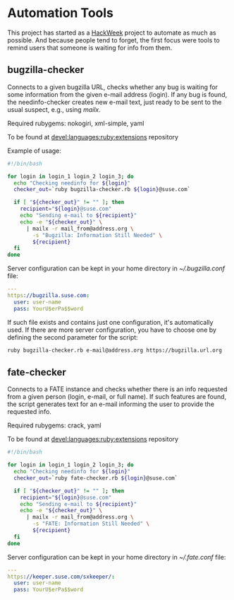 # Automation Tools

This project has started as a [HackWeek](https://hackweek.suse.com/) project
to automate as much as possible. And because people tend to forget, the first
focus were tools to remind users that someone is waiting for info from them.

## bugzilla-checker

Connects to a given bugzilla URL, checks whether any bug is waiting for some
information from the given e-mail address (login). If any bug is found,
the needinfo-checker creates new e-mail text, just ready to be sent to the
usual suspect, e.g., using *mailx*.

Required rubygems: nokogiri, xml-simple, yaml

To be found at
[devel:languages:ruby:extensions](https://build.opensuse.org/project/repositories/devel:languages:ruby:extensions)
repository

Example of usage:

```bash
#!/bin/bash

for login in login_1 login_2 login_3; do
  echo "Checking needinfo for ${login}"
  checker_out=`ruby bugzilla-checker.rb ${login}@suse.com`

  if [ "${checker_out}" != "" ]; then
    recipient="${login}@suse.com"
    echo "Sending e-mail to ${recipient}"
    echo -e "${checker_out}" \
      | mailx -r mail_from@address.org \
        -s "Bugzilla: Information Still Needed" \
        ${recipient}
  fi
done
```

Server configuration can be kept in your home directory in *~/.bugzilla.conf* file:

```yaml
---
https://bugzilla.suse.com:
  user: user-name
  pass: YourU$erPa$$word
```

If such file exists and contains just one configuration, it's automatically
used. If there are more server configuration, you have to choose one by defining
the second parameter for the script:

```bash
ruby bugzilla-checker.rb e-mail@address.org https://bugzilla.url.org
```

## fate-checker

Connects to a FATE instance and checks whether there is an info requested from
a given person (login, e-mail, or full name). If such features are found, the
script generates text for an e-mail informing the user to provide the requested
info.

Required rubygems: crack, yaml

To be found at
[devel:languages:ruby:extensions](https://build.opensuse.org/project/repositories/devel:languages:ruby:extensions)
repository

```bash
#!/bin/bash

for login in login_1 login_2 login_3; do
  echo "Checking needinfo for ${login}"
  checker_out=`ruby fate-checker.rb ${login}@suse.com`

  if [ "${checker_out}" != "" ]; then
    recipient="${login}@suse.com"
    echo "Sending e-mail to ${recipient}"
    echo -e "${checker_out}" \
      | mailx -r mail_from@address.org \
        -s "FATE: Information Still Needed" \
        ${recipient}
  fi
done
```

Server configuration can be kept in your home directory in *~/.fate.conf* file:

```yaml
---
https://keeper.suse.com/sxkeeper/:
  user: user-name
  pass: YourU$erPa$$word
```
